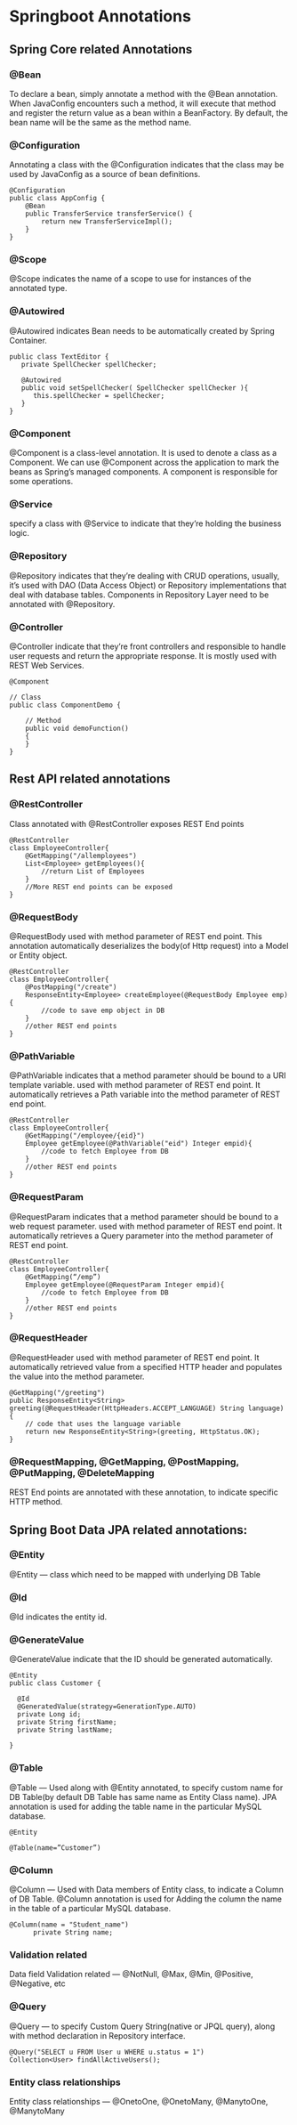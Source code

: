 # Springboot Annotations
## Spring Core related Annotations
### @Bean
To declare a bean, simply annotate a method with the @Bean annotation. When JavaConfig encounters such a method, it will execute that method and register the return value as a bean within a BeanFactory.
By default, the bean name will be the same as the method name.

### @Configuration
Annotating a class with the @Configuration indicates that the class may be used by JavaConfig as a source of bean definitions. 
```
@Configuration
public class AppConfig {
    @Bean
    public TransferService transferService() {
        return new TransferServiceImpl();
    }
}
```

### @Scope
@Scope indicates the name of a scope to use for instances of the annotated type.

### @Autowired
@Autowired indicates Bean needs to be automatically created by Spring Container.
```
public class TextEditor {
   private SpellChecker spellChecker;

   @Autowired
   public void setSpellChecker( SpellChecker spellChecker ){
      this.spellChecker = spellChecker;
   }
}
```

### @Component
@Component is a class-level annotation. It is used to denote a class as a Component. We can use @Component across the application to mark the beans as Spring’s managed components. A component is responsible for some operations. 

### @Service
specify a class with @Service to indicate that they’re holding the business logic.

### @Repository
@Repository indicates that they’re dealing with CRUD operations, usually, it’s used with DAO (Data Access Object) or Repository implementations that deal with database tables. Components in Repository Layer need to be annotated with @Repository.

### @Controller
@Controller indicate that they’re front controllers and responsible to handle user requests and return the appropriate response. It is mostly used with REST Web Services.
```
@Component
 
// Class
public class ComponentDemo {
 
    // Method
    public void demoFunction()
    {
    }
}
```

## Rest API related annotations
### @RestController
Class annotated with @RestController exposes REST End points
```
@RestController
class EmployeeController{
    @GetMapping("/allemployees")
    List<Employee> getEmployees(){
        //return List of Employees
    }
    //More REST end points can be exposed
}
```

### @RequestBody
@RequestBody used with method parameter of REST end point. This annotation automatically deserializes the body(of Http request) into a Model or Entity object.
```
@RestController
class EmployeeController{
    @PostMapping("/create")
    ResponseEntity<Employee> createEmployee(@RequestBody Employee emp){
        //code to save emp object in DB
    }
    //other REST end points
}
```

### @PathVariable
@PathVariable indicates that a method parameter should be bound to a URI template variable. used with method parameter of REST end point. It automatically retrieves a Path variable into the method parameter of REST end point.
```
@RestController
class EmployeeController{
    @GetMapping("/employee/{eid}")
    Employee getEmployee(@PathVariable("eid") Integer empid){
        //code to fetch Employee from DB
    }
    //other REST end points
}
```

### @RequestParam
@RequestParam indicates that a method parameter should be bound to a web request parameter. used with method parameter of REST end point. It automatically retrieves a Query parameter into the method parameter of REST end point.
```
@RestController
class EmployeeController{
    @GetMapping(“/emp”)
    Employee getEmployee(@RequestParam Integer empid){
        //code to fetch Employee from DB
    }
    //other REST end points
}
```

###  @RequestHeader
@RequestHeader used with method parameter of REST end point. It automatically retrieved value from a specified HTTP header and populates the value into the method parameter.

```
@GetMapping("/greeting")
public ResponseEntity<String> greeting(@RequestHeader(HttpHeaders.ACCEPT_LANGUAGE) String language) {
    // code that uses the language variable
    return new ResponseEntity<String>(greeting, HttpStatus.OK);
}
```

### @RequestMapping, @GetMapping, @PostMapping, @PutMapping, @DeleteMapping
REST End points are annotated with these annotation, to indicate specific HTTP method. 

## Spring Boot Data JPA related annotations:
### @Entity
@Entity — class which need to be mapped with underlying DB Table

### @Id
@Id indicates the entity id.

### @GenerateValue
@GenerateValue indicate that the ID should be generated automatically.
```
@Entity
public class Customer {

  @Id
  @GeneratedValue(strategy=GenerationType.AUTO)
  private Long id;
  private String firstName;
  private String lastName;

}
```
### @Table
@Table — Used along with @Entity annotated, to specify custom name for DB Table(by default DB Table has same name as Entity Class name). JPA annotation is used for adding the table name in the particular MySQL database. 

```
@Entity

@Table(name=”Customer”)
```

### @Column
@Column — Used with Data members of Entity class, to indicate a Column of DB Table. @Column annotation is used for Adding the column the name in the table of a particular MySQL database.
```
@Column(name = "Student_name")
      private String name;
```

### Validation related
Data field Validation related — @NotNull, @Max, @Min, @Positive, @Negative, etc

### @Query
@Query — to specify Custom Query String(native or JPQL query), along with method declaration in Repository interface.
```
@Query("SELECT u FROM User u WHERE u.status = 1")
Collection<User> findAllActiveUsers();
```

### Entity class relationships
Entity class relationships — @OnetoOne, @OnetoMany, @ManytoOne, @ManytoMany

